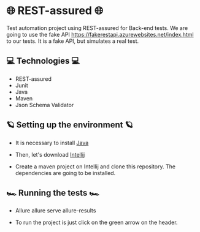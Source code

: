# 🌐 REST-assured 🌐
Test automation project using REST-assured for Back-end tests. We are going to use the fake API https://fakerestapi.azurewebsites.net/index.html to our tests. It is a fake API, but simulates a real test.

## 💻 Technologies 💻	

- REST-assured
- Junit
- Java
- Maven
- Json Schema Validator

## 🪐	Setting up the environment 🪐

- It is necessary to install [Java](https://www.java.com/en/download/manual.jsp) 

- Then, let's download [Intellij](https://www.jetbrains.com/pt-br/idea/download/#section=windows)

- Create a maven project on Intellij and clone this repository. The dependencies are going to be installed.

## 🏎️ Running the tests 🏎️


- Allure allure serve allure-results

- To run the project is just click on the green arrow on the header. 
